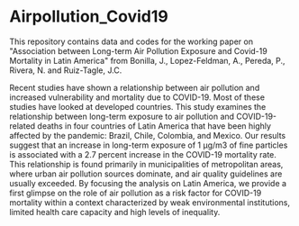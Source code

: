 # Airpollution_Covid19
This repository contains data and codes for the working paper on "Association between Long-term Air Pollution Exposure and Covid-19 Mortality in Latin America" from Bonilla, J., Lopez-Feldman, A., Pereda, P., Rivera, N. and Ruiz-Tagle, J.C. 

Recent studies have shown a relationship between air pollution and increased vulnerability and mortality due to COVID-19. Most of these studies have looked at developed countries. This study examines the relationship between long-term exposure to air pollution and COVID-19-related deaths in four countries of Latin America that have been highly affected by the pandemic: Brazil, Chile, Colombia, and Mexico. Our results suggest that an increase in long-term exposure of 1 µg/m3 of fine particles is associated with a 2.7 percent increase in the COVID-19 mortality rate. This relationship is found primarily in municipalities of metropolitan areas, where urban air pollution sources dominate, and air quality guidelines are usually exceeded. By focusing the analysis on Latin America, we provide a first glimpse on the role of air pollution as a risk factor for COVID-19 mortality within a context characterized by weak environmental institutions, limited health care capacity and high levels of inequality.
